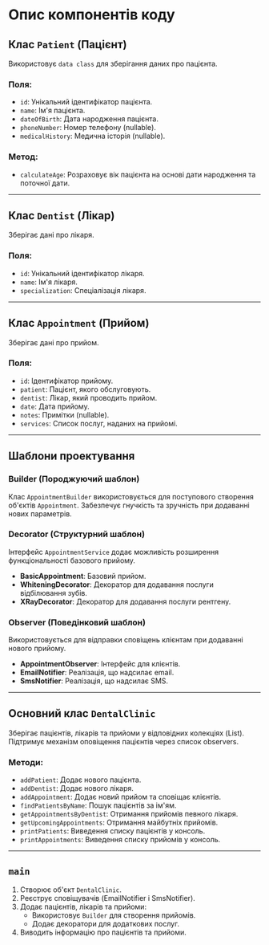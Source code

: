 # Опис компонентів коду

## Клас `Patient` (Пацієнт)

Використовує `data class` для зберігання даних про пацієнта.

### Поля:
- `id`: Унікальний ідентифікатор пацієнта.
- `name`: Ім'я пацієнта.
- `dateOfBirth`: Дата народження пацієнта.
- `phoneNumber`: Номер телефону (nullable).
- `medicalHistory`: Медична історія (nullable).

### Метод:
- `calculateAge`: Розраховує вік пацієнта на основі дати народження та поточної дати.

---

## Клас `Dentist` (Лікар)

Зберігає дані про лікаря.

### Поля:
- `id`: Унікальний ідентифікатор лікаря.
- `name`: Ім'я лікаря.
- `specialization`: Спеціалізація лікаря.

---

## Клас `Appointment` (Прийом)

Зберігає дані про прийом.

### Поля:
- `id`: Ідентифікатор прийому.
- `patient`: Пацієнт, якого обслуговують.
- `dentist`: Лікар, який проводить прийом.
- `date`: Дата прийому.
- `notes`: Примітки (nullable).
- `services`: Список послуг, наданих на прийомі.

---

## Шаблони проектування

### Builder (Породжуючий шаблон)

Клас `AppointmentBuilder` використовується для поступового створення об'єктів `Appointment`. Забезпечує гнучкість та зручність при додаванні нових параметрів.

### Decorator (Структурний шаблон)

Інтерфейс `AppointmentService` додає можливість розширення функціональності базового прийому.

- **BasicAppointment**: Базовий прийом.
- **WhiteningDecorator**: Декоратор для додавання послуги відбілювання зубів.
- **XRayDecorator**: Декоратор для додавання послуги рентгену.

### Observer (Поведінковий шаблон)

Використовується для відправки сповіщень клієнтам при додаванні нового прийому.

- **AppointmentObserver**: Інтерфейс для клієнтів.
- **EmailNotifier**: Реалізація, що надсилає email.
- **SmsNotifier**: Реалізація, що надсилає SMS.

---

## Основний клас `DentalClinic`

Зберігає пацієнтів, лікарів та прийоми у відповідних колекціях (List). Підтримує механізм оповіщення пацієнтів через список observers.

### Методи:
- `addPatient`: Додає нового пацієнта.
- `addDentist`: Додає нового лікаря.
- `addAppointment`: Додає новий прийом та сповіщає клієнтів.
- `findPatientsByName`: Пошук пацієнтів за ім'ям.
- `getAppointmentsByDentist`: Отримання прийомів певного лікаря.
- `getUpcomingAppointments`: Отримання майбутніх прийомів.
- `printPatients`: Виведення списку пацієнтів у консоль.
- `printAppointments`: Виведення списку прийомів у консоль.

---

## `main`

1. Створює об'єкт `DentalClinic`.
2. Реєструє сповіщувачів (EmailNotifier і SmsNotifier).
3. Додає пацієнтів, лікарів та прийоми:
    - Використовує `Builder` для створення прийомів.
    - Додає декоратори для додаткових послуг.
4. Виводить інформацію про пацієнтів та прийоми.
